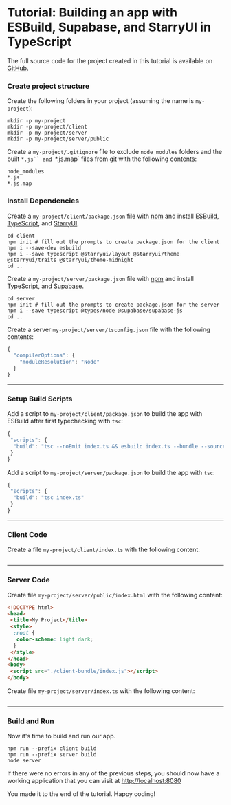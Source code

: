 # Tutorial: Building an app with ESBuild, Supabase, and StarryUI in TypeScript

The full source code for the project created in this tutorial is available on [GitHub](https://github.com/starryui/tutorial-2023-09-23-esbuild-supabase).

### Create project structure

Create the following folders in your project (assuming the name is `my-project`):

```shell
mkdir -p my-project
mkdir -p my-project/client
mkdir -p my-project/server
mkdir -p my-project/server/public
```

Create a `my-project/.gitignore` file to exclude `node_modules` folders and the built ` *.js`` and  `\*.js.map` files from git with the following contents:

```shell
node_modules
*.js
*.js.map

```

### Install Dependencies

Create a `my-project/client/package.json` file with [npm](https://www.npmjs.com/) and install [ESBuild](https://esbuild.github.io/), [TypeScript](https://www.typescriptlang.org/), and [StarryUI](https://starryui.com/).

```shell
cd client
npm init # fill out the prompts to create package.json for the client
npm i --save-dev esbuild
npm i --save typescript @starryui/layout @starryui/theme @starryui/traits @starryui/theme-midnight
cd ..
```

Create a `my-project/server/package.json` file with [npm](https://www.npmjs.com/) and install [TypeScript](https://www.typescriptlang.org/), and [Supabase](https://supabase.com/).

```shell
cd server
npm init # fill out the prompts to create package.json for the server
npm i --save typescript @types/node @supabase/supabase-js
cd ..
```

Create a server `my-project/server/tsconfig.json` file with the following contents:

```typescript
{
  "compilerOptions": {
    "moduleResolution": "Node"
  }
}

```

---

### Setup Build Scripts

Add a script to `my-project/client/package.json` to build the app with ESBuild after first typechecking with `tsc`:

```typescript
{
 "scripts": {
  "build": "tsc --noEmit index.ts && esbuild index.ts --bundle --sourcemap --outdir=../server/public/client-bundle"
 }
}
```

Add a script to `my-project/server/package.json` to build the app with `tsc`:

```typescript
{
 "scripts": {
  "build": "tsc index.ts"
 }
}
```

---

### Client Code

Create a file `my-project/client/index.ts` with the following content:

```ts

```

---

### Server Code

Create file `my-project/server/public/index.html` with the following content:

```html
<!DOCTYPE html>
<head>
 <title>My Project</title>
 <style>
  :root {
   color-scheme: light dark;
  }
 </style>
</head>
<body>
 <script src="./client-bundle/index.js"></script>
</body>
```

Create file `my-project/server/index.ts` with the following content:

```ts

```

---

### Build and Run

Now it's time to build and run our app.

```shell
npm run --prefix client build
npm run --prefix server build
node server
```

If there were no errors in any of the previous steps, you should now have a working application that you can visit at [http://localhost:8080](http://localhost:8080)

You made it to the end of the tutorial. Happy coding!
